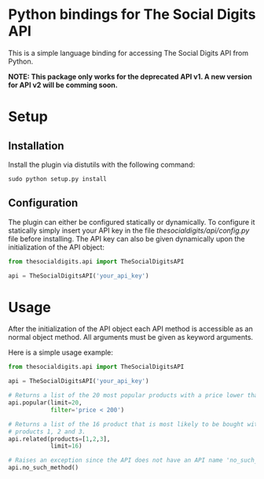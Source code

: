 Python bindings for The Social Digits API
=========================================

This is a simple language binding for accessing The Social Digits API from Python.

__NOTE: This package only works for the deprecated API v1. A new version for API v2 will be comming soon.__


Setup
=====

Installation
------------

Install the plugin via distutils with the following command:

    sudo python setup.py install


Configuration
-------------

The plugin can either be configured statically or dynamically. To configure it statically
simply insert your API key in the file _thesocialdigits/api/config.py_ file before 
installing. The API key can also be given dynamically upon the initialization of the
API object:

```python
from thesocialdigits.api import TheSocialDigitsAPI

api = TheSocialDigitsAPI('your_api_key')
```


Usage
=====

After the initialization of the API object each API method is accessible as an normal
object method. All arguments must be given as keyword arguments.

Here is a simple usage example:

```python
from thesocialdigits.api import TheSocialDigitsAPI

api = TheSocialDigitsAPI('your_api_key')

# Returns a list of the 20 most popular products with a price lower than 200.
api.popular(limit=20,
            filter='price < 200')

# Returns a list of the 16 product that is most likely to be bought with 
# products 1, 2 and 3.
api.related(products=[1,2,3],
            limit=16)

# Raises an exception since the API does not have an API name 'no_such_method'.
api.no_such_method()
```